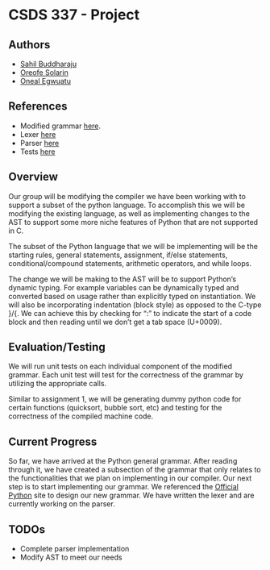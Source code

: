 # CSDS 337 - Project

## Authors
- [Sahil Buddharaju](mailto:svb24@case.edu)
- [Oreofe Solarin](mailto:ons8@case.edu)
- [Oneal Egwuatu](mailto:one6@case.edu)
 


## References

- Modified grammar [here](/pyLLVM.gram). 
- Lexer [here](/src/files/frontend/lexer.l)
- Parser [here](/src/files/frontend/parser.y)
- Tests [here](/src/tests/)


## Overview

Our group will be modifying the compiler we have been working with to support a subset of the python language. To accomplish this we will be modifying the existing language, as well as implementing changes to the AST to support some more niche features of Python that are not supported in C.

The subset of the Python language that we will be implementing will be the starting rules, general statements, assignment, if/else statements, conditional/compound statements, arithmetic operators, and while loops.

The change we will be making to the AST will be to support Python’s dynamic typing. For example variables can be dynamically typed and converted based on usage rather than explicitly typed on instantiation. We will also be incorporating indentation (block style) as opposed to the C-type  }/{. We can achieve this by checking for  “:” to indicate the start of a code block and then reading until we don’t get a tab space (U+0009). 

## Evaluation/Testing

We will run unit tests on each individual component of the modified grammar. Each unit test will test for the correctness of the grammar by utilizing the appropriate calls.

Similar to assignment 1, we will be generating dummy python code for certain functions (quicksort, bubble sort, etc) and testing for the correctness of the compiled machine code. 

## Current Progress

So far, we have arrived at the Python general grammar. After reading through it, we have created a subsection of the grammar that only relates to the functionalities that we plan on implementing in our compiler. Our next step is to start implementing our grammar. We referenced the [Official Python](https://docs.python.org/3/reference/grammar.html) site to design our new grammar. We have written the lexer and are currently working on the parser.


## TODOs

- Complete parser implementation
- Modify AST to meet our needs 


